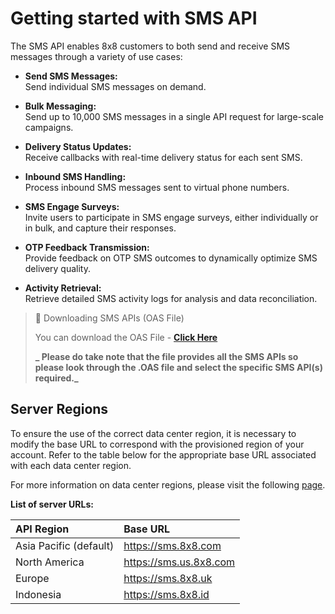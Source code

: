 # Getting started with SMS API

The SMS API enables 8x8 customers to both send and receive SMS messages through a variety of use cases:

- **Send SMS Messages:**  
  Send individual SMS messages on demand.

- **Bulk Messaging:**  
  Send up to 10,000 SMS messages in a single API request for large-scale campaigns.

- **Delivery Status Updates:**  
  Receive callbacks with real-time delivery status for each sent SMS.

- **Inbound SMS Handling:**  
  Process inbound SMS messages sent to virtual phone numbers.

- **SMS Engage Surveys:**  
  Invite users to participate in SMS engage surveys, either individually or in bulk, and capture their responses.

- **OTP Feedback Transmission:**  
  Provide feedback on OTP SMS outcomes to dynamically optimize SMS delivery quality.

- **Activity Retrieval:**  
  Retrieve detailed SMS activity logs for analysis and data reconciliation.


> 📘 Downloading SMS APIs (OAS File)
>
> You can download the OAS File - **[Click Here](https://github.com/8x8Cloud/public-developer-docs/blob/master/docs_oas/connect/sms_api.json)**  
>
> **_ Please do take note that the file provides all the SMS APIs so please look through the .OAS file and select the specific SMS API(s) required._**
>

## Server Regions

To ensure the use of the correct data center region, it is necessary to modify the base URL to correspond with the provisioned region of your account. Refer to the table below for the appropriate base URL associated with each data center region.

For more information on data center regions, please visit the following [page](/connect/docs/data-center-region#api-endpoints-and-data-center-region).

**List of server URLs:**

| API Region             | Base URL                 |
| :--------------------- | :----------------------- |
| Asia Pacific (default) | <https://sms.8x8.com>    |
| North America          | <https://sms.us.8x8.com> |
| Europe                 | <https://sms.8x8.uk>     |
| Indonesia              | <https://sms.8x8.id>     |
